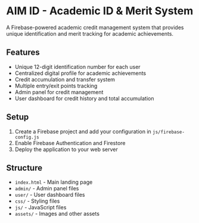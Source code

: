 # AIM ID - Academic ID & Merit System

A Firebase-powered academic credit management system that provides unique identification and merit tracking for academic achievements.

## Features

- Unique 12-digit identification number for each user
- Centralized digital profile for academic achievements
- Credit accumulation and transfer system
- Multiple entry/exit points tracking
- Admin panel for credit management
- User dashboard for credit history and total accumulation

## Setup

1. Create a Firebase project and add your configuration in `js/firebase-config.js`
2. Enable Firebase Authentication and Firestore
3. Deploy the application to your web server

## Structure

- `index.html` - Main landing page
- `admin/` - Admin panel files
- `user/` - User dashboard files
- `css/` - Styling files
- `js/` - JavaScript files
- `assets/` - Images and other assets
